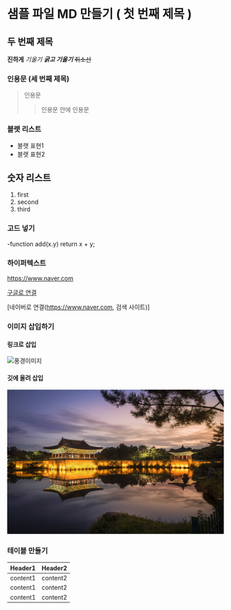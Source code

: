 # 샘플 파일 MD 만들기 ( 첫 번째 제목 )

## 두 번째 제목

**진하게**
*기울기*
***굵고 기울기***
~~취소선~~


### 인용문 (세 번째 제목)
> 인용문
>> 인용문 안에 인용문


### 블랫 리스트
- 블랫 표현1
- 블랫 표현2


## 숫자 리스트
1. first
2. second
3. third


### 고드 넣기
-function add(x.y)  return x + y;


### 하이퍼텍스트
https://www.naver.com

[구글로 연결](https://www.google.com)

[네이버로 연결(https://www.naver.com, 검색 사이트)]


### 이미지 삽입하기
#### 링크로 삽입
![풍경이미지](https://png.pngtree.com/thumb_back/fh260/background/20230330/pngtree-beautiful-scenery-suitable-for-summer-travel-image_2121335.jpg)

#### 깃에 올려 삽입
![landscape](./img/sunset.jpg)


### 테이블 만들기
|Header1|Header2|
|:--:|:--|
|content1|content2|
|content1|content2|
|content1|content2|
